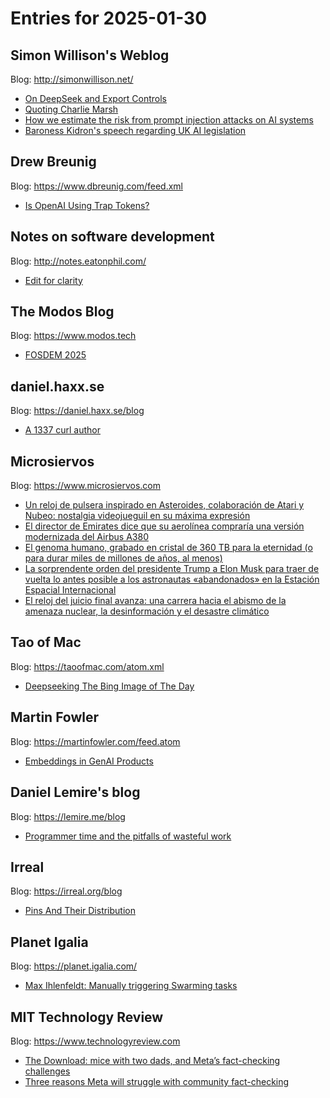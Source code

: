 # Entries for 2025-01-30
## Simon Willison's Weblog 
Blog: http://simonwillison.net/ 

- [On DeepSeek and Export Controls](https://simonwillison.net/2025/Jan/29/on-deepseek-and-export-controls/#atom-everything)
- [Quoting Charlie Marsh](https://simonwillison.net/2025/Jan/29/charlie-marsh/#atom-everything)
- [How we estimate the risk from prompt injection attacks on AI systems](https://simonwillison.net/2025/Jan/29/prompt-injection-attacks-on-ai-systems/#atom-everything)
- [Baroness Kidron's speech regarding UK AI legislation](https://simonwillison.net/2025/Jan/29/baroness-kidron-speech/#atom-everything)
## Drew Breunig 
Blog: https://www.dbreunig.com/feed.xml 

- [Is OpenAI Using Trap Tokens?](https://www.dbreunig.com/2025/01/29/is-openai-using-trap-tokens.html)
## Notes on software development 
Blog: http://notes.eatonphil.com/ 

- [Edit for clarity](http://notes.eatonphil.com/2025-01-29-edit-for-clarity.html)
## The Modos Blog 
Blog: https://www.modos.tech 

- [FOSDEM 2025](https://www.modos.tech/blog/fosdem-2025)
## daniel.haxx.se 
Blog: https://daniel.haxx.se/blog 

- [A 1337 curl author](https://daniel.haxx.se/blog/2025/01/29/a-1337-curl-author/)
## Microsiervos 
Blog: https://www.microsiervos.com 

- [Un reloj de pulsera inspirado en Asteroides, colaboración de Atari y Nubeo: nostalgia videojueguil en su máxima expresión](https://www.microsiervos.com/archivo/gadgets/reloj-pulsera-asteroides-atari-nubeo.html)
- [El director de Emirates dice que su aerolínea compraría una versión modernizada del Airbus A380](https://www.microsiervos.com/archivo/aerotrastorno/emirates-version-modernizada-airbus-a380.html)
- [El genoma humano, grabado en cristal de 360 TB para la eternidad (o para durar miles de millones de años, al menos)](https://www.microsiervos.com/archivo/ciencia/genoma-humano-grabado-cristal-360-tb-eternidad.html)
- [La sorprendente orden del presidente Trump a Elon Musk para traer de vuelta lo antes posible a los astronautas «abandonados» en la Estación Espacial Internacional](https://www.microsiervos.com/archivo/espacio/orden-trump-musk-traer-vuelta-astronautas-abandonados.html)
- [El reloj del juicio final avanza: una carrera hacia el abismo de la amenaza nuclear, la desinformación y el desastre climático](https://www.microsiervos.com/archivo/mundoreal/reloj-juicio-final-avanza-carrera-abismo-amenaza-nuclear-desinformacion-desastre-climatico.html)
## Tao of Mac 
Blog: https://taoofmac.com/atom.xml 

- [Deepseeking The Bing Image of The Day](https://taoofmac.com/space/blog/2025/01/29/0900)
## Martin Fowler 
Blog: https://martinfowler.com/feed.atom 

- [Embeddings in GenAI Products](https://martinfowler.com/articles/gen-ai-patterns/#embedding)
## Daniel Lemire's blog 
Blog: https://lemire.me/blog 

- [Programmer time and the pitfalls of wasteful work](https://lemire.me/blog/2025/01/30/programmer-time-and-the-pitfalls-of-false-positives/)
## Irreal 
Blog: https://irreal.org/blog 

- [Pins And Their Distribution](https://irreal.org/blog/?p=12749)
## Planet Igalia 
Blog: https://planet.igalia.com/ 

- [Max Ihlenfeldt: Manually triggering Swarming tasks](https://blogs.igalia.com/max/manual-swarming/)
## MIT Technology Review 
Blog: https://www.technologyreview.com 

- [The Download: mice with two dads, and Meta’s fact-checking challenges](https://www.technologyreview.com/2025/01/29/1110636/the-download-mice-with-two-dads-and-metas-fact-checking-challenges/)
- [Three reasons Meta will struggle with community fact-checking](https://www.technologyreview.com/2025/01/29/1110630/three-reasons-meta-will-struggle-with-community-fact-checking/)